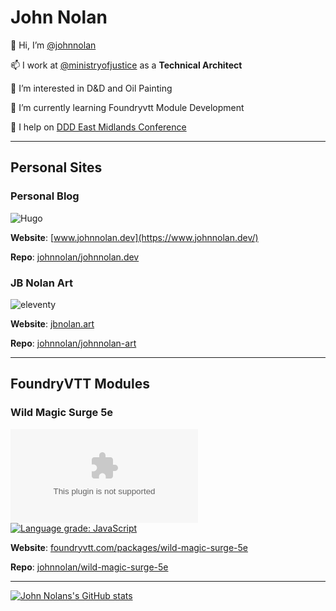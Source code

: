 # John Nolan

👋 Hi, I’m [@johnnolan](https://github.com/johnnolan)

📫 I work at [@ministryofjustice](https://github.com/ministryofjustice) as a **Technical Architect**

👀 I’m interested in D&D and Oil Painting

🌱 I’m currently learning Foundryvtt Module Development

💞️ I help on [DDD East Midlands Conference](https://github.com/DDDEastMidlandsLimited)

---

## Personal Sites

### Personal Blog

![Hugo](https://img.shields.io/badge/staticgen-Hugo-informational?style=flat&logo=<LOGO_NAME>&logoColor=white&color=2bbc8a)

**Website**: [www.johnnolan.dev](https://www.johnnolan.dev/)

**Repo**: [johnnolan/johnnolan.dev](https://github.com/johnnolan/johnnolan.dev)

### JB Nolan Art

![eleventy](https://img.shields.io/badge/staticgen-eleventy-informational?style=flat&logo=<LOGO_NAME>&logoColor=white&color=2bbc8a)

**Website**: [jbnolan.art](https://jbnolan.art/)

**Repo**: [johnnolan/johnnolan-art](https://github.com/johnnolan/johnnolan-art)

---

## FoundryVTT Modules

### Wild Magic Surge 5e

![Latest Release Download Count](https://img.shields.io/github/downloads/johnnolan/wild-magic-surge-5e/latest/module.zip)
[![Language grade: JavaScript](https://img.shields.io/lgtm/grade/javascript/g/johnnolan/wild-magic-surge-5e.svg?logo=lgtm&logoWidth=18)](https://lgtm.com/projects/g/johnnolan/wild-magic-surge-5e/context:javascript)

**Website**: [foundryvtt.com/packages/wild-magic-surge-5e](https://foundryvtt.com/packages/wild-magic-surge-5e)

**Repo**: [johnnolan/wild-magic-surge-5e](https://github.com/johnnolan/wild-magic-surge-5e)

---

[![John Nolans's GitHub stats](https://github-readme-stats.vercel.app/api?username=johnnolan&count_private=true&theme=dark)](https://github.com/johnnolan/johnnolan)
